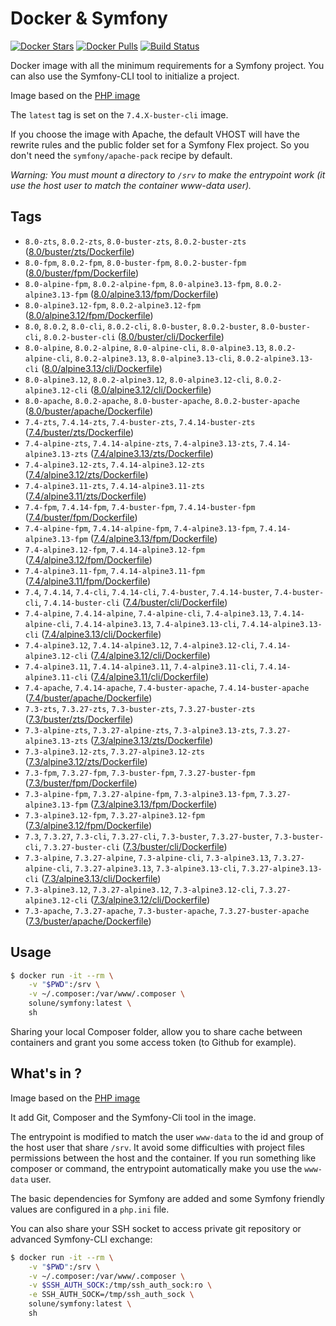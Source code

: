 # Docker & Symfony

[![Docker Stars](https://img.shields.io/docker/stars/solune/symfony.svg?style=flat)](https://hub.docker.com/r/solune/symfony/)
[![Docker Pulls](https://img.shields.io/docker/pulls/solune/symfony.svg?style=flat)](https://hub.docker.com/r/solune/symfony/)
[![Build Status](https://travis-ci.org/florianbelhomme/docker-symfony.svg?branch=master&style=flat)](https://travis-ci.org/florianbelhomme/docker-symfony)

Docker image with all the minimum requirements for a Symfony project.
You can also use the Symfony-CLI tool to initialize a project.

Image based on the [PHP image](https://hub.docker.com/_/php)

The `latest` tag is set on the `7.4.X-buster-cli` image.

If you choose the image with Apache, the default VHOST will have the rewrite rules and the public folder set for a Symfony Flex project. So you don't need the `symfony/apache-pack` recipe by default.

*Warning: You must mount a directory to `/srv` to make the entrypoint work (it use the host user to match the container www-data user).*

## Tags

- `8.0-zts`, `8.0.2-zts`, `8.0-buster-zts`, `8.0.2-buster-zts` ([8.0/buster/zts/Dockerfile](https://github.com/florianbelhomme/docker-symfony/tree/master/8.0/buster/zts/Dockerfile))
- `8.0-fpm`, `8.0.2-fpm`, `8.0-buster-fpm`, `8.0.2-buster-fpm` ([8.0/buster/fpm/Dockerfile](https://github.com/florianbelhomme/docker-symfony/tree/master/8.0/buster/fpm/Dockerfile))
- `8.0-alpine-fpm`, `8.0.2-alpine-fpm`, `8.0-alpine3.13-fpm`, `8.0.2-alpine3.13-fpm` ([8.0/alpine3.13/fpm/Dockerfile](https://github.com/florianbelhomme/docker-symfony/tree/master/8.0/alpine3.13/fpm/Dockerfile))
- `8.0-alpine3.12-fpm`, `8.0.2-alpine3.12-fpm` ([8.0/alpine3.12/fpm/Dockerfile](https://github.com/florianbelhomme/docker-symfony/tree/master/8.0/alpine3.12/fpm/Dockerfile))
- `8.0`, `8.0.2`, `8.0-cli`, `8.0.2-cli`, `8.0-buster`, `8.0.2-buster`, `8.0-buster-cli`, `8.0.2-buster-cli` ([8.0/buster/cli/Dockerfile](https://github.com/florianbelhomme/docker-symfony/tree/master/8.0/buster/cli/Dockerfile))
- `8.0-alpine`, `8.0.2-alpine`, `8.0-alpine-cli`, `8.0-alpine3.13`, `8.0.2-alpine-cli`, `8.0.2-alpine3.13`, `8.0-alpine3.13-cli`, `8.0.2-alpine3.13-cli` ([8.0/alpine3.13/cli/Dockerfile](https://github.com/florianbelhomme/docker-symfony/tree/master/8.0/alpine3.13/cli/Dockerfile))
- `8.0-alpine3.12`, `8.0.2-alpine3.12`, `8.0-alpine3.12-cli`, `8.0.2-alpine3.12-cli` ([8.0/alpine3.12/cli/Dockerfile](https://github.com/florianbelhomme/docker-symfony/tree/master/8.0/alpine3.12/cli/Dockerfile))
- `8.0-apache`, `8.0.2-apache`, `8.0-buster-apache`, `8.0.2-buster-apache` ([8.0/buster/apache/Dockerfile](https://github.com/florianbelhomme/docker-symfony/tree/master/8.0/buster/apache/Dockerfile))
- `7.4-zts`, `7.4.14-zts`, `7.4-buster-zts`, `7.4.14-buster-zts` ([7.4/buster/zts/Dockerfile](https://github.com/florianbelhomme/docker-symfony/tree/master/7.4/buster/zts/Dockerfile))
- `7.4-alpine-zts`, `7.4.14-alpine-zts`, `7.4-alpine3.13-zts`, `7.4.14-alpine3.13-zts` ([7.4/alpine3.13/zts/Dockerfile](https://github.com/florianbelhomme/docker-symfony/tree/master/7.4/alpine3.13/zts/Dockerfile))
- `7.4-alpine3.12-zts`, `7.4.14-alpine3.12-zts` ([7.4/alpine3.12/zts/Dockerfile](https://github.com/florianbelhomme/docker-symfony/tree/master/7.4/alpine3.12/zts/Dockerfile))
- `7.4-alpine3.11-zts`, `7.4.14-alpine3.11-zts` ([7.4/alpine3.11/zts/Dockerfile](https://github.com/florianbelhomme/docker-symfony/tree/master/7.4/alpine3.11/zts/Dockerfile))
- `7.4-fpm`, `7.4.14-fpm`, `7.4-buster-fpm`, `7.4.14-buster-fpm` ([7.4/buster/fpm/Dockerfile](https://github.com/florianbelhomme/docker-symfony/tree/master/7.4/buster/fpm/Dockerfile))
- `7.4-alpine-fpm`, `7.4.14-alpine-fpm`, `7.4-alpine3.13-fpm`, `7.4.14-alpine3.13-fpm` ([7.4/alpine3.13/fpm/Dockerfile](https://github.com/florianbelhomme/docker-symfony/tree/master/7.4/alpine3.13/fpm/Dockerfile))
- `7.4-alpine3.12-fpm`, `7.4.14-alpine3.12-fpm` ([7.4/alpine3.12/fpm/Dockerfile](https://github.com/florianbelhomme/docker-symfony/tree/master/7.4/alpine3.12/fpm/Dockerfile))
- `7.4-alpine3.11-fpm`, `7.4.14-alpine3.11-fpm` ([7.4/alpine3.11/fpm/Dockerfile](https://github.com/florianbelhomme/docker-symfony/tree/master/7.4/alpine3.11/fpm/Dockerfile))
- `7.4`, `7.4.14`, `7.4-cli`, `7.4.14-cli`, `7.4-buster`, `7.4.14-buster`, `7.4-buster-cli`, `7.4.14-buster-cli` ([7.4/buster/cli/Dockerfile](https://github.com/florianbelhomme/docker-symfony/tree/master/7.4/buster/cli/Dockerfile))
- `7.4-alpine`, `7.4.14-alpine`, `7.4-alpine-cli`, `7.4-alpine3.13`, `7.4.14-alpine-cli`, `7.4.14-alpine3.13`, `7.4-alpine3.13-cli`, `7.4.14-alpine3.13-cli` ([7.4/alpine3.13/cli/Dockerfile](https://github.com/florianbelhomme/docker-symfony/tree/master/7.4/alpine3.13/cli/Dockerfile))
- `7.4-alpine3.12`, `7.4.14-alpine3.12`, `7.4-alpine3.12-cli`, `7.4.14-alpine3.12-cli` ([7.4/alpine3.12/cli/Dockerfile](https://github.com/florianbelhomme/docker-symfony/tree/master/7.4/alpine3.12/cli/Dockerfile))
- `7.4-alpine3.11`, `7.4.14-alpine3.11`, `7.4-alpine3.11-cli`, `7.4.14-alpine3.11-cli` ([7.4/alpine3.11/cli/Dockerfile](https://github.com/florianbelhomme/docker-symfony/tree/master/7.4/alpine3.11/cli/Dockerfile))
- `7.4-apache`, `7.4.14-apache`, `7.4-buster-apache`, `7.4.14-buster-apache` ([7.4/buster/apache/Dockerfile](https://github.com/florianbelhomme/docker-symfony/tree/master/7.4/buster/apache/Dockerfile))
- `7.3-zts`, `7.3.27-zts`, `7.3-buster-zts`, `7.3.27-buster-zts` ([7.3/buster/zts/Dockerfile](https://github.com/florianbelhomme/docker-symfony/tree/master/7.3/buster/zts/Dockerfile))
- `7.3-alpine-zts`, `7.3.27-alpine-zts`, `7.3-alpine3.13-zts`, `7.3.27-alpine3.13-zts` ([7.3/alpine3.13/zts/Dockerfile](https://github.com/florianbelhomme/docker-symfony/tree/master/7.3/alpine3.13/zts/Dockerfile))
- `7.3-alpine3.12-zts`, `7.3.27-alpine3.12-zts` ([7.3/alpine3.12/zts/Dockerfile](https://github.com/florianbelhomme/docker-symfony/tree/master/7.3/alpine3.12/zts/Dockerfile))
- `7.3-fpm`, `7.3.27-fpm`, `7.3-buster-fpm`, `7.3.27-buster-fpm` ([7.3/buster/fpm/Dockerfile](https://github.com/florianbelhomme/docker-symfony/tree/master/7.3/buster/fpm/Dockerfile))
- `7.3-alpine-fpm`, `7.3.27-alpine-fpm`, `7.3-alpine3.13-fpm`, `7.3.27-alpine3.13-fpm` ([7.3/alpine3.13/fpm/Dockerfile](https://github.com/florianbelhomme/docker-symfony/tree/master/7.3/alpine3.13/fpm/Dockerfile))
- `7.3-alpine3.12-fpm`, `7.3.27-alpine3.12-fpm` ([7.3/alpine3.12/fpm/Dockerfile](https://github.com/florianbelhomme/docker-symfony/tree/master/7.3/alpine3.12/fpm/Dockerfile))
- `7.3`, `7.3.27`, `7.3-cli`, `7.3.27-cli`, `7.3-buster`, `7.3.27-buster`, `7.3-buster-cli`, `7.3.27-buster-cli` ([7.3/buster/cli/Dockerfile](https://github.com/florianbelhomme/docker-symfony/tree/master/7.3/buster/cli/Dockerfile))
- `7.3-alpine`, `7.3.27-alpine`, `7.3-alpine-cli`, `7.3-alpine3.13`, `7.3.27-alpine-cli`, `7.3.27-alpine3.13`, `7.3-alpine3.13-cli`, `7.3.27-alpine3.13-cli` ([7.3/alpine3.13/cli/Dockerfile](https://github.com/florianbelhomme/docker-symfony/tree/master/7.3/alpine3.13/cli/Dockerfile))
- `7.3-alpine3.12`, `7.3.27-alpine3.12`, `7.3-alpine3.12-cli`, `7.3.27-alpine3.12-cli` ([7.3/alpine3.12/cli/Dockerfile](https://github.com/florianbelhomme/docker-symfony/tree/master/7.3/alpine3.12/cli/Dockerfile))
- `7.3-apache`, `7.3.27-apache`, `7.3-buster-apache`, `7.3.27-buster-apache` ([7.3/buster/apache/Dockerfile](https://github.com/florianbelhomme/docker-symfony/tree/master/7.3/buster/apache/Dockerfile))

## Usage

```bash
$ docker run -it --rm \
    -v "$PWD":/srv \
    -v ~/.composer:/var/www/.composer \
    solune/symfony:latest \
    sh
```

Sharing your local Composer folder, allow you to share cache between containers and grant you some
access token (to Github for example).

## What's in ?

Image based on the [PHP image](https://hub.docker.com/_/php)

It add Git, Composer and the Symfony-Cli tool in the image.

The entrypoint is modified to match the user `www-data` to the id and group of the host user that share `/srv`.
It avoid some difficulties with project files permissions between the host and the container.
If you run something like composer or command, the entrypoint automatically make you use the `www-data` user.

The basic dependencies for Symfony are added and some Symfony friendly values are configured in a `php.ini` file.

You can also share your SSH socket to access private git repository or advanced Symfony-CLI exchange:
```bash
$ docker run -it --rm \
    -v "$PWD":/srv \
    -v ~/.composer:/var/www/.composer \
    -v $SSH_AUTH_SOCK:/tmp/ssh_auth_sock:ro \
    -e SSH_AUTH_SOCK=/tmp/ssh_auth_sock \
    solune/symfony:latest \
    sh
```
